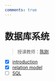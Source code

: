 ```yaml
---
comments: true
---
```


# 数据库系统

> 授课教师：[陈刚](https://dilab-zju.github.io/team.html)

- [x] [introduction](./lec1.md)
- [x] [relation model](./lec2.md)
- [ ] [SQL](./sql.md)
